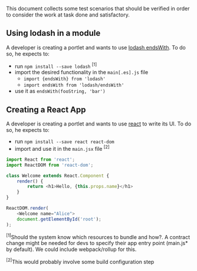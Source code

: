 This document collects some test scenarios that should be verified in order to consider the work at task done and satisfactory.

## Using lodash in a module

A developer is creating a portlet and wants to use [lodash endsWith](https://lodash.com/docs/4.17.4#endsWith). To do so, he expects to:
- run `npm install --save lodash` <sup>[1]</sup>
- import the desired functionality in the `main[.es].js` file
    - `import {endsWith} from 'lodash'`
    - `import endsWith from 'lodash/endsWith'`
- use it as `endsWith(fooString, 'bar')`

## Creating a React App

A developer is creating a portlet and wants to use [react](https://facebook.github.io/react/) to write its UI. To do so, he expects to:
- run `npm install --save react react-dom`
- import and use it in the `main.jsx` file <sup>[2]</sup>

```javascript
import React from 'react';
import ReactDOM from 'react-dom';

class Welcome extends React.Component {
    render() {
        return <h1>Hello, {this.props.name}</h1>
    }
} 

ReactDOM.render(
    <Welcome name="Alice">
    document.getElementById('root');
);
```

<sup>[1]</sup>Should the system know which resources to bundle and how?. A contract change might be needed for devs to specify their app entry point (main.js* by default). We could include webpack/rollup for this.

<sup>[2]</sup>This would probably involve some build configuration step